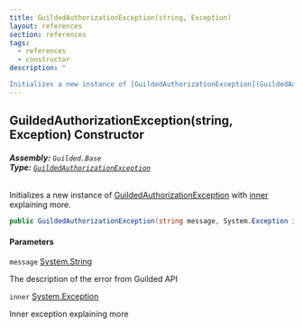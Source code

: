 ```yaml
---
title: GuildedAuthorizationException(string, Exception)
layout: references
section: references
tags:
  - references
  - constructor
description: "

Initializes a new instance of [GuildedAuthorizationException](GuildedAuthorizationException.md 'Guilded.Base.GuildedAuthorizationException') with [inner](GuildedAuthorizationException.GuildedAuthorizationException(string,Exception).md#Guilded.Base.GuildedAuthorizationException.GuildedAuthorizationException(string,System.Exception).inner 'Guilded.Base.GuildedAuthorizationException.GuildedAuthorizationException(string, System.Exception).inner') explaining more."
---
```


## GuildedAuthorizationException(string, Exception) Constructor
###### **Assembly:** `Guilded.Base`<br/>**Type:** [`GuildedAuthorizationException`](GuildedAuthorizationException.md 'Guilded.Base.GuildedAuthorizationException')

Initializes a new instance of [GuildedAuthorizationException](GuildedAuthorizationException.md 'Guilded.Base.GuildedAuthorizationException') with [inner](GuildedAuthorizationException.GuildedAuthorizationException(string,Exception).md#Guilded.Base.GuildedAuthorizationException.GuildedAuthorizationException(string,System.Exception).inner 'Guilded.Base.GuildedAuthorizationException.GuildedAuthorizationException(string, System.Exception).inner') explaining more.

```csharp
public GuildedAuthorizationException(string message, System.Exception inner);
```
#### Parameters

<a name='Guilded.Base.GuildedAuthorizationException.GuildedAuthorizationException(string,System.Exception).message'></a>

`message` [System.String](https://docs.microsoft.com/en-us/dotnet/api/System.String 'System.String')

The description of the error from Guilded API

<a name='Guilded.Base.GuildedAuthorizationException.GuildedAuthorizationException(string,System.Exception).inner'></a>

`inner` [System.Exception](https://docs.microsoft.com/en-us/dotnet/api/System.Exception 'System.Exception')

Inner exception explaining more